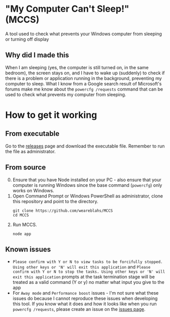 # "My Computer Can't Sleep!" (MCCS)
A tool used to check what prevents your Windows computer from sleeping or turning off display

## Why did I made this
When I am sleeping (yes, the computer is still turned on, in the same bedroom), the screen stays on, and I have to wake up (suddenly) to check if there is a problem or application running in the background, preventing my computer to sleep. What I know from a Google search result of Microsoft's forums make me know about the `powercfg /requests` command that can be used to check what prevents my computer from sleeping.

# How to get it working
## From executable
Go to the [releases](https://github.com/weareblahs/MCCS/releases) page and download the executable file. Remember to run the file as administrator.

## From source
0. Ensure that you have Node installed on your PC - also ensure that your computer is running Windows since the base command (`powercfg`) only works on Windows.
1. Open Command Prompt or Windows PowerShell as administrator, clone this repository and point to the directory.
   ```batch
   git clone https://github.com/weareblahs/MCCS
   cd MCCS
   ```
2. Run MCCS.
   ```batch
   node app
   ```

## Known issues
 - `Please confirm with Y or N to view tasks to be forcifully stopped. Using other keys or 'N' will exit this application` and `Please confirm with Y or N to stop the tasks. Using other keys or 'N' will exit this application` prompts at the task termination stage will be treated as a valid command (Y or y) no matter what input you give to the app
 - For `Away mode` and `Performance boost` issues - I'm not sure what these issues do because I cannot reproduce these issues when developing this tool. If you know what it does and how it looks like when you run `powercfg /requests`, please create an issue on the [issues page](https://github.com/weareblahs/MCCS/issues).
